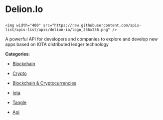# Delion.Io<p align="center">
    <img width="400" src="https://raw.githubusercontent.com/apis-list/apis-list/apis/delion-io/logo_256x256.png" />
</p>

A powerful API for developers and companies to explore and develop new apps based on IOTA distributed ledger technology

**Categories**:

- [Blockchain](https://github/apis-list/apis-list#blockchain)

- [Crypto](https://github/apis-list/apis-list#crypto)

- [Blockchain & Cryptocurrencies](https://github/apis-list/apis-list#blockchain-and-cryptocurrencies)

- [Iota](https://github/apis-list/apis-list#iota)

- [Tangle](https://github/apis-list/apis-list#tangle)

- [Api](https://github/apis-list/apis-list#api)





